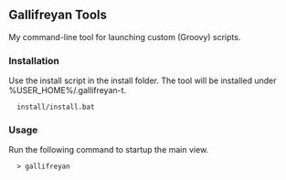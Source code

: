 ## Gallifreyan Tools
My command-line tool for launching custom (Groovy) scripts.

### Installation
Use the install script in the install folder. The tool will be installed under %USER_HOME%/.gallifreyan-t.

      install/install.bat
      
### Usage
Run the following command to startup the main view.

      > gallifreyan

